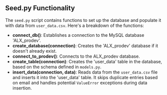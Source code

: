 ## Seed.py Functionality

The `seed.py` script contains functions to set up the database and populate it with data from `user_data.csv`. Here's a breakdown of the functions:

*   **connect\_db()**: Establishes a connection to the MySQL database 'ALX_prodev'.
*   **create_database(connection)**: Creates the 'ALX_prodev' database if it doesn't already exist.
*   **connect_to_prodev()**: Connects to the ALX_prodev database.
*   **create_table(connection)**: Creates the 'user_data' table in the database, based on the schema defined in `models.py`.
*   **insert_data(connection, data)**: Reads data from the `user_data.csv` file and inserts it into the 'user_data' table. It skips duplicate entries based on email and handles potential `ValueError` exceptions during data insertion.